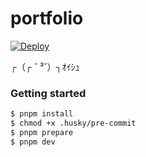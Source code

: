 # portfolio

[![Deploy](https://github.com/tyokinuhata/tyokinuhata.github.io/actions/workflows/main.yml/badge.svg)](https://github.com/tyokinuhata/tyokinuhata.github.io/actions/workflows/main.yml)

┌（┌ ˘ ³˘）┐ｵｲｼｭ

### Getting started

```bash
$ pnpm install
$ chmod +x .husky/pre-commit
$ pnpm prepare
$ pnpm dev
```
